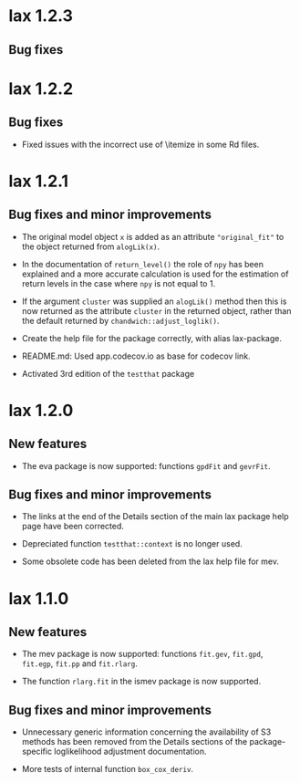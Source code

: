 # lax 1.2.3

## Bug fixes

# lax 1.2.2

## Bug fixes

* Fixed issues with the incorrect use of \itemize in some Rd files.

# lax 1.2.1

## Bug fixes and minor improvements

* The original model object `x` is added as an attribute `"original_fit"` to the object returned from `alogLik(x)`.

* In the documentation of `return_level()` the role of `npy` has been explained and a more accurate calculation is used for the estimation of return levels in the case where `npy` is not equal to 1. 

* If the argument `cluster` was supplied an `alogLik()` method then this is now returned as the attribute `cluster` in the returned object, rather than the default returned by `chandwich::adjust_loglik()`.

* Create the help file for the package correctly, with alias lax-package.

* README.md: Used app.codecov.io as base for codecov link.

* Activated 3rd edition of the `testthat` package

# lax 1.2.0

## New features

* The eva package is now supported: functions `gpdFit` and `gevrFit`.

## Bug fixes and minor improvements

* The links at the end of the Details section of the main lax package help page have been corrected.

* Depreciated function `testthat::context` is no longer used.

* Some obsolete code has been deleted from the lax help file for mev.

# lax 1.1.0

## New features

* The mev package is now supported: functions `fit.gev`, `fit.gpd`, `fit.egp`, `fit.pp` and `fit.rlarg`.

* The function `rlarg.fit` in the ismev package is now supported.

## Bug fixes and minor improvements

* Unnecessary generic information concerning the availability of S3 methods has been removed from the Details sections of the package-specific loglikelihood adjustment documentation. 

* More tests of internal function `box_cox_deriv`.
